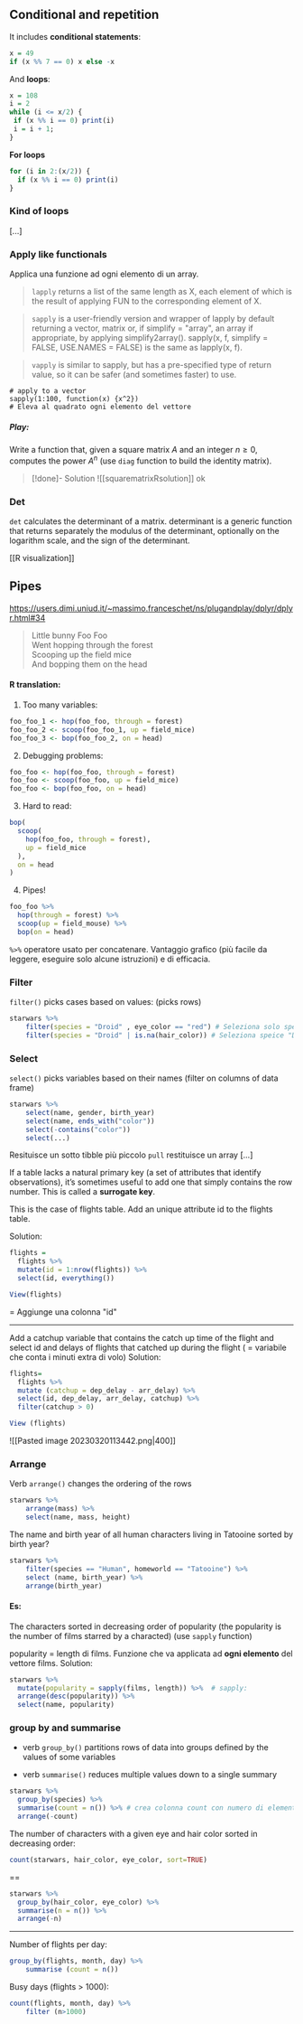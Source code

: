 ## Conditional and repetition

It includes **conditional statements**:

```R
x = 49
if (x %% 7 == 0) x else -x
```

And **loops**:

```R
x = 108
i = 2
while (i <= x/2) {
 if (x %% i == 0) print(i)
 i = i + 1;
}
```
**For loops**
```R
for (i in 2:(x/2)) {
  if (x %% i == 0) print(i)
}
```

### Kind of loops 

[...]

### Apply like functionals 
Applica una funzione ad ogni elemento di un array. 

>`lapply` returns a list of the same length as X, each element of which is the result of applying FUN to the corresponding element of X.

>`sapply` is a user-friendly version and wrapper of lapply by default returning a vector, matrix or, if simplify = "array", an array if appropriate, by applying simplify2array(). sapply(x, f, simplify = FALSE, USE.NAMES = FALSE) is the same as lapply(x, f).

>`vapply` is similar to sapply, but has a pre-specified type of return value, so it can be safer (and sometimes faster) to use.



```
# apply to a vector
sapply(1:100, function(x) {x^2})
# Eleva al quadrato ogni elemento del vettore
```

##### Play:
Write a function that, given a square matrix $A$ and an integer $n≥0$, computes the power $A^n$
 (use `diag` function to build the identity matrix).

>[!done]- Solution
> ![[squarematrixRsolution]]
> ok 

### Det 
`det` calculates the determinant of a matrix. determinant is a generic function that returns separately the modulus of the determinant, optionally on the logarithm scale, and the sign of the determinant.

[[R visualization]]

## Pipes

https://users.dimi.uniud.it/~massimo.franceschet/ns/plugandplay/dplyr/dplyr.html#34

> Little bunny Foo Foo  
> Went hopping through the forest  
> Scooping up the field mice  
> And bopping them on the head

#### R translation: 
1. Too many variables: 
```R
foo_foo_1 <- hop(foo_foo, through = forest)
foo_foo_2 <- scoop(foo_foo_1, up = field_mice)
foo_foo_3 <- bop(foo_foo_2, on = head)
```
2. Debugging problems: 
```R
foo_foo <- hop(foo_foo, through = forest)
foo_foo <- scoop(foo_foo, up = field_mice)
foo_foo <- bop(foo_foo, on = head)
```
3. Hard to read:
```R 
bop(
  scoop(
    hop(foo_foo, through = forest),
    up = field_mice
  ), 
  on = head
)
```

4. Pipes! 
```R
foo_foo %>%
  hop(through = forest) %>%
  scoop(up = field_mouse) %>%
  bop(on = head)
```
 `%>%` operatore usato per concatenare. 
 Vantaggio grafico (più facile da leggere, eseguire solo alcune istruzioni) e di efficacia.

### Filter
`filter()` picks cases based on values: (picks rows)
```R
starwars %>% 
	filter(species = "Droid" , eye_color == "red") # Seleziona solo specie "Droid" e specie con occhi rossi
	filter(species = "Droid" | is.na(hair_color)) # Seleziona speice "Droid" o specie senza informazione su colore dei capelli
```

### Select
`select()` picks variables based on their names (filter on columns of data frame)
```R
starwars %>%
	select(name, gender, birth_year)
	select(name, ends_with("color"))
	select(-contains("color"))
	select(...) 
```
Resituisce un sotto tibble più piccolo 
`pull` restituisce un array [...]

If a table lacks a natural primary key (a set of attributes that identify observations), it’s sometimes useful to add one that simply contains the row number. This is called a **surrogate key**.

This is the case of flights table. Add an unique attribute id to the flights table.

Solution: 
```R
flights = 
  flights %>% 
  mutate(id = 1:nrow(flights)) %>%
  select(id, everything())

View(flights)
```
= Aggiunge una colonna "id" 

----

Add a catchup variable that contains the catch up time of the flight and select id and delays of flights that catched up during the flight
( = variabile che conta i minuti extra di volo)
Solution: 
```R
flights=
  flights %>% 
  mutate (catchup = dep_delay - arr_delay) %>%
  select(id, dep_delay, arr_delay, catchup) %>%
  filter(catchup > 0)

View (flights)
```

![[Pasted image 20230320113442.png|400]]

### Arrange
Verb `arrange()` changes the ordering of the rows
```R
starwars %>%
	arrange(mass) %>%
	select(name, mass, height)
```

The name and birth year of all human characters living in Tatooine sorted by birth year? 

```R
starwars %>%
	filter(species == "Human", homeworld == "Tatooine") %>%
	select (name, birth_year) %>%
	arrange(birth_year)
```

#### Es: 
The characters sorted in decreasing order of popularity (the popularity is the number of films starred by a characted) (use `sapply` function)

popularity = length di films. Funzione che va applicata ad **ogni elemento** del vettore films.
Solution: 
```R
starwars %>% 
  mutate(popularity = sapply(films, length)) %>%  # sapply: 
  arrange(desc(popularity)) %>% 
  select(name, popularity)
```

### group by and summarise 
-   verb `group_by()` partitions rows of data into groups defined by the values of some variables  
    
-   verb `summarise()` reduces multiple values down to a single summary

```R
starwars %>%
  group_by(species) %>%
  summarise(count = n()) %>% # crea colonna count con numero di elementi per ogni gruppo di species
  arrange(-count)
```

The number of characters with a given eye and hair color sorted in decreasing order: 
```R
count(starwars, hair_color, eye_color, sort=TRUE)
```
== 
```R
starwars %>% 
  group_by(hair_color, eye_color) %>% 
  summarise(n = n()) %>% 
  arrange(-n)
```
---

Number of flights per day: 
```R
group_by(flights, month, day) %>%
	summarise (count = n())
```
Busy days (flights > 1000):
```R
count(flights, month, day) %>%
	filter (n>1000)
```